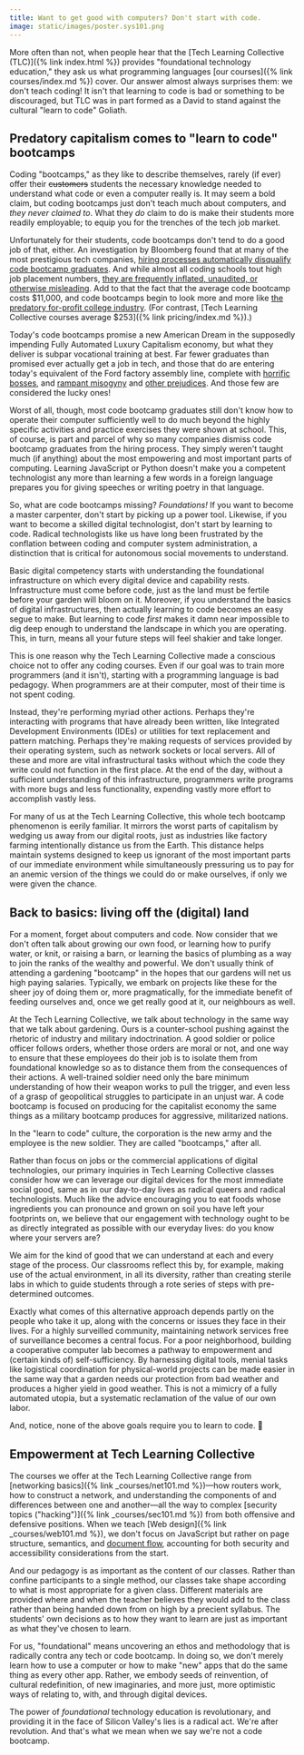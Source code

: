 ```yaml
---
title: Want to get good with computers? Don't start with code.
image: static/images/poster.sys101.png
---
```


More often than not, when people hear that the [Tech Learning Collective (TLC)]({% link index.html %}) provides "foundational technology education," they ask us what programming languages [our courses]({% link courses/index.md %}) cover. Our answer almost always surprises them: we don't teach coding! It isn't that learning to code is bad or something to be discouraged, but TLC was in part formed as a David to stand against the cultural "learn to code" Goliath.

## Predatory capitalism comes to "learn to code" bootcamps

Coding "bootcamps," as they like to describe themselves, rarely (if ever) offer their <span style="text-decoration: line-through;">customers</span> students the necessary knowledge needed to understand what code or even a computer really is. It may seem a bold claim, but coding bootcamps just don't teach much about computers, and *they never claimed to*. What they *do* claim to do is make their students more readily employable; to equip you for the trenches of the tech job market.

Unfortunately for their students, code bootcamps don't tend to do a good job of that, either. An investigation by Bloomberg found that at many of the most prestigious tech companies, [hiring processes automatically disqualify code bootcamp graduates](https://www.bloomberg.com/news/features/2016-12-06/want-a-job-in-silicon-valley-keep-away-from-coding-schools). And while almost all coding schools tout high job placement numbers, [they are frequently inflated, unaudited, or otherwise misleading](https://techbeacon.com/app-dev-testing/bootcamps-wont-make-you-coder-heres-what-will). Add to that the fact that the average code bootcamp costs $11,000, and code bootcamps begin to look more and more like [the predatory for-profit college industry](https://consumerist.com/2014/09/08/john-oliver-on-for-profit-colleges-you-might-as-well-go-to-hogwarts/). (For contrast, [Tech Learning Collective courses average $253]({% link pricing/index.md %}).)

Today's code bootcamps promise a new American Dream in the supposedly impending Fully Automated Luxury Capitalism economy, but what they deliver is subpar vocational training at best. Far fewer graduates than promised ever actually get a job in tech, and those that do are entering today's equivalent of the Ford factory assembly line, complete with [horrific bosses](https://getlighthouse.com/blog/silicon-valley-bad-managers/), and [rampant misogyny](https://www.theatlantic.com/magazine/archive/2017/04/why-is-silicon-valley-so-awful-to-women/517788/) and [other prejudices](https://www.theguardian.com/technology/2017/apr/27/tech-industry-sexism-racism-silicon-valley-study). And those few are considered the lucky ones!

Worst of all, though, most code bootcamp graduates still don't know how to operate their computer sufficiently well to do much beyond the highly specific activities and practice exercises they were shown at school. This, of course, is part and parcel of why so many companies dismiss code bootcamp graduates from the hiring process. They simply weren't taught much (if anything) about the most empowering and most important parts of computing. Learning JavaScript or Python doesn't make you a competent technologist any more than learning a few words in a foreign language prepares you for giving speeches or writing poetry in that language.

So, what are code bootcamps missing? *Foundations!* If you want to become a master carpenter, don't start by picking up a power tool. Likewise, if you want to become a skilled digital technologist, don't start by learning to code. Radical technologists like us have long been frustrated by the conflation between coding and computer system administration, a distinction that is critical for autonomous social movements to understand.

Basic digital competency starts with understanding the foundational infrastructure on which every digital device and capability rests. Infrastructure must come before code, just as the land must be fertile before your garden will bloom on it. Moreover, if you understand the basics of digital infrastructures, then actually learning to code becomes an easy segue to make. But learning to code *first* makes it damn near impossible to dig deep enough to understand the landscape in which you are operating. This, in turn, means all your future steps will feel shakier and take longer.

This is one reason why the Tech Learning Collective made a conscious choice not to offer any coding courses. Even if our goal was to train more programmers (and it isn't), starting with a programming language is bad pedagogy. When programmers are at their computer, most of their time is not spent coding.

Instead, they're performing myriad other actions. Perhaps they're interacting with programs that have already been written, like Integrated Development Environments (IDEs) or utilities for text replacement and pattern matching. Perhaps they're making requests of services provided by their operating system, such as network sockets or local servers. All of these and more are vital infrastructural tasks without which the code they write could not function in the first place. At the end of the day, without a sufficient understanding of this infrastructure, programmers write programs with more bugs and less functionality, expending vastly more effort to accomplish vastly less.

For many of us at the Tech Learning Collective, this whole tech bootcamp phenomenon is eerily familiar. It mirrors the worst parts of capitalism by wedging us away from our digital roots, just as industries like factory farming intentionally distance us from the Earth. This distance helps maintain systems designed to keep us ignorant of the most important parts of our immediate environment while simultaneously pressuring us to pay for an anemic version of the things we could do or make ourselves, if only we were given the chance.

## Back to basics: living off the (digital) land

For a moment, forget about computers and code. Now consider that we don't often talk about growing our own food, or learning how to purify water, or knit, or raising a barn, or learning the basics of plumbing as a way to join the ranks of the wealthy and powerful. We don't usually think of attending a gardening "bootcamp" in the hopes that our gardens will net us high paying salaries. Typically, we embark on projects like these for the sheer joy of doing them or, more pragmatically, for the immediate benefit of feeding ourselves and, once we get really good at it, our neighbours as well.

At the Tech Learning Collective, we talk about technology in the same way that we talk about gardening. Ours is a counter-school pushing against the rhetoric of industry and military indoctrination. A good soldier or police officer follows orders, whether those orders are moral or not, and one way to ensure that these employees do their job is to isolate them from foundational knowledge so as to distance them from the consequences of their actions. A well-trained soldier need only the bare minimum understanding of how their weapon works to pull the trigger, and even less of a grasp of geopolitical struggles to participate in an unjust war. A code bootcamp is focused on producing for the capitalist economy the same things as a military bootcamp produces for aggressive, militarized nations.

In the "learn to code" culture, the corporation is the new army and the employee is the new soldier. They are called "bootcamps," after all.

Rather than focus on jobs or the commercial applications of digital technologies, our primary inquiries in Tech Learning Collective classes consider how we can leverage our digital devices for the most immediate social good, same as in our day-to-day lives as radical queers and radical technologists. Much like the advice encouraging you to eat foods whose ingredients you can pronounce and grown on soil you have left your footprints on, we believe that our engagement with technology ought to be as directly integrated as possible with our everyday lives: do you know where your servers are?

We aim for the kind of good that we can understand at each and every stage of the process. Our classrooms reflect this by, for example, making use of the actual environment, in all its diversity, rather than creating sterile labs in which to guide students through a rote series of steps with pre-determined outcomes.

Exactly what comes of this alternative approach depends partly on the people who take it up, along with the concerns or issues they face in their lives. For a highly surveilled community, maintaining network services free of surveillance becomes a central focus. For a poor neighborhood, building a cooperative computer lab becomes a pathway to empowerment and (certain kinds of) self-sufficiency. By harnessing digital tools, menial tasks like logistical coordination for physical-world projects can be made easier in the same way that a garden needs our protection from bad weather and produces a higher yield in good weather. This is not a mimicry of a fully automated utopia, but a systematic reclamation of the value of our own labor.

And, notice, none of the above goals require you to learn to code. 🤔

## Empowerment at Tech Learning Collective

The courses we offer at the Tech Learning Collective range from [networking basics]({% link _courses/net101.md %})—how routers work, how to construct a network, and understanding the components of and differences between one and another—all the way to complex [security topics ("hacking")]({% link _courses/sec101.md %}) from both offensive and defensive positions. When we teach [Web design]({% link _courses/web101.md %}), we don't focus on JavaScript but rather on page structure, semantics, and [document flow](https://developer.mozilla.org/en-US/docs/Web/CSS/CSS_Flow_Layout), accounting for both security and accessibility considerations from the start.

And our pedagogy is as important as the content of our classes. Rather than confine participants to a single method, our classes take shape according to what is most appropriate for a given class. Different materials are provided where and when the teacher believes they would add to the class rather than being handed down from on high by a precient syllabus. The students' own decisions as to how they want to learn are just as important as what they've chosen to learn.

For us, "foundational" means uncovering an ethos and methodology that is radically contra any tech or code bootcamp. In doing so, we don't merely learn how to use a computer or how to make "new" apps that do the same thing as every other app. Rather, we embody seeds of reinvention, of cultural redefinition, of new imaginaries, and more just, more optimistic ways of relating to, with, and through digital devices.

The power of *foundational* technology education is revolutionary, and providing it in the face of Silicon Valley's lies is a radical act. We're after revolution. And that's what we mean when we say we're not a code bootcamp.

